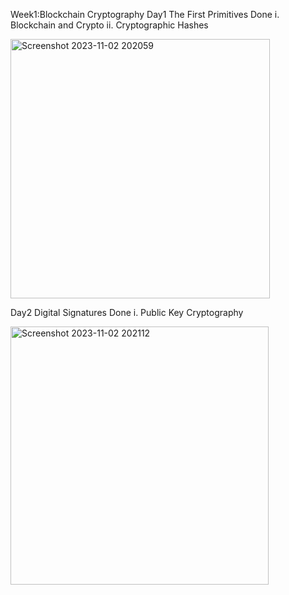 Week1:Blockchain Cryptography
Day1 
The First Primitives Done
i. Blockchain and Crypto
ii. Cryptographic Hashes 

<img width="415" alt="Screenshot 2023-11-02 202059" src="https://github.com/Arshita-k/MENTORSHIP-COHORT1.0/assets/122286846/2125d777-8dc1-4fe0-99e2-d0cee7ba5912">


Day2 
Digital Signatures Done
i. Public Key Cryptography 

<img width="413" alt="Screenshot 2023-11-02 202112" src="https://github.com/Arshita-k/MENTORSHIP-COHORT1.0/assets/122286846/d9de6aaa-62c4-4d9c-b6ff-6a827af3e25c">
